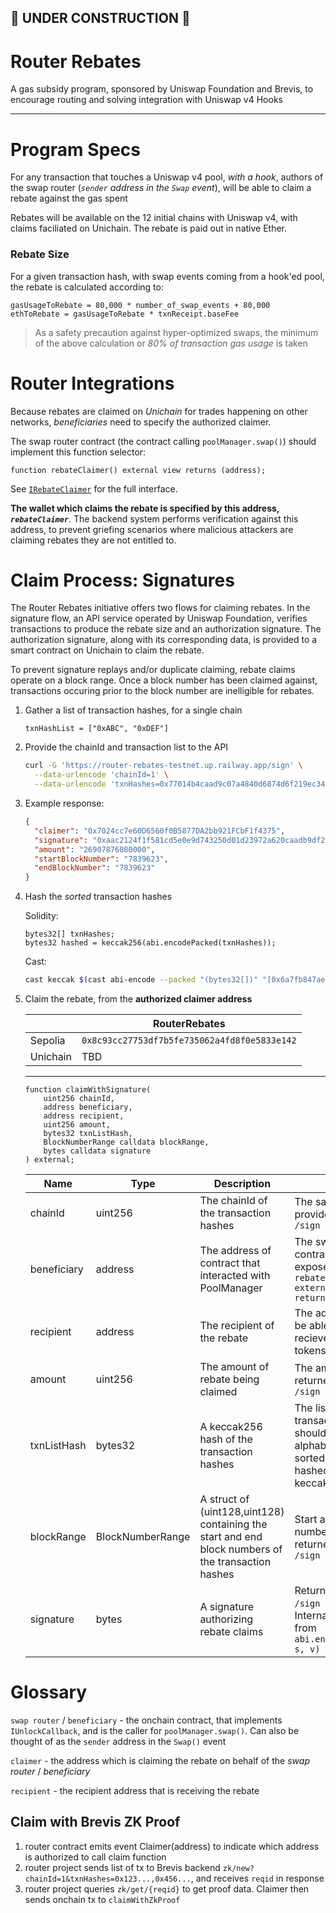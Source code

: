 ## :construction: UNDER CONSTRUCTION :construction:

# Router Rebates

A gas subsidy program, sponsored by Uniswap Foundation and Brevis, to encourage routing and solving integration with Uniswap v4 Hooks

---

# Program Specs

For any transaction that touches a Uniswap v4 pool, _with a hook_, authors of the swap router (_`sender` address in the `Swap` event_), will be able to claim a rebate against the gas spent

Rebates will be available on the 12 initial chains with Uniswap v4, with claims faciliated on Unichain. The rebate is paid out in native Ether.

### Rebate Size

For a given transaction hash, with swap events coming from a hook'ed pool, the rebate is calculated according to:

```
gasUsageToRebate = 80,000 * number_of_swap_events + 80,000
ethToRebate = gasUsageToRebate * txnReceipt.baseFee
```

> As a safety precaution against hyper-optimized swaps, the minimum of the above calculation or _80% of transaction gas usage_ is taken

# Router Integrations

Because rebates are claimed on _Unichain_ for trades happening on other networks, _beneficiaries_ need to specify the authorized claimer.

The swap router contract (the contract calling `poolManager.swap()`) should implement this function selector:

```solidity
function rebateClaimer() external view returns (address);
```

See [`IRebateClaimer`](foundry-contracts/src/interfaces/IRebateClaimer.sol) for the full interface.

**The wallet which claims the rebate is specified by this address, _`rebateClaimer`_**. The backend system performs verification against this address, to prevent griefing scenarios where malicious attackers are claiming rebates they are not entitled to.

# Claim Process: Signatures

The Router Rebates initiative offers two flows for claiming rebates. In the signature flow, an API service operated by Uniswap Foundation, verifies transactions to produce the rebate size and an authorization signature. The authorization signature, along with its corresponding data, is provided to a smart contract on Unichain to claim the rebate.

To prevent signature replays and/or duplicate claiming, rebate claims operate on a block range. Once a block number has been claimed against, transactions occuring prior to the block number are inelligible for rebates.

1. Gather a list of transaction hashes, for a single chain

   ```
   txnHashList = ["0xABC", "0xDEF"]
   ```

2. Provide the chainId and transaction list to the API

   ```bash
   curl -G 'https://router-rebates-testnet.up.railway.app/sign' \
     --data-urlencode 'chainId=1' \
     --data-urlencode 'txnHashes=0x77014b4caad9c07a4840d6874d6f219ec3476c0311c90036e5f2e4c8072396f6,0xa2b356e88e7b8a2992711790e57a4c0dba7d409d97ea19cd42102f39dbddc3c9'
   ```

3. Example response:

   ```json
   {
     "claimer": "0x7024cc7e60D6560f0B5877DA2bb921FCbF1f4375",
     "signature": "0xaac2124f1f581cd5e0e9d743250d01d23972a620caadb9df223650be2b5e057862bb8436fb0be03bdd345067e2766d41a10ed2fb42d61d4729283bfd19fd79a71b",
     "amount": "26907876080000",
     "startBlockNumber": "7839623",
     "endBlockNumber": "7839623"
   }
   ```

4. Hash the _sorted_ transaction hashes

   Solidity:

   ```solidity
   bytes32[] txnHashes;
   bytes32 hashed = keccak256(abi.encodePacked(txnHashes));
   ```

   Cast:

   ```bash
   cast keccak $(cast abi-encode --packed "(bytes32[])" "[0x6a7fb847ae79fbd3689e8c103c8b8c35a27568ab7cf51595d325faa9e559fafe,0x8b978e9082074e5483023f92754465198b6040ce75787fc4427ba4ec25057aaa]")
   ```

5. Claim the rebate, from the **authorized claimer address**

   |          | RouterRebates                                |
   | -------- | -------------------------------------------- |
   | Sepolia  | `0x8c93cc27753df7b5fe735062a4fd8f0e5833e142` |
   | Unichain | TBD                                          |

   ***

   ```solidity
   function claimWithSignature(
       uint256 chainId,
       address beneficiary,
       address recipient,
       uint256 amount,
       bytes32 txnListHash,
       BlockNumberRange calldata blockRange,
       bytes calldata signature
   ) external;
   ```

   | Name        | Type             | Description                                                                                        | Notes                                                                                          |
   | ----------- | ---------------- | -------------------------------------------------------------------------------------------------- | ---------------------------------------------------------------------------------------------- |
   | chainId     | uint256          | The chainId of the transaction hashes                                                              | The same chainId provided to the `GET /sign request`                                           |
   | beneficiary | address          | The address of contract that interacted with PoolManager                                           | The swap router contract, should expose a `rebateClaimer() external view returns (address)`    |
   | recipient   | address          | The recipient of the rebate                                                                        | The address should be able to safely recieve native Ether tokens                               |
   | amount      | uint256          | The amount of rebate being claimed                                                                 | The amount returned the `GET /sign request`                                                    |
   | txnListHash | bytes32          | A keccak256 hash of the transaction hashes                                                         | The list of transaction hashes should be alphabetically sorted, and then hashed with keccak256 |
   | blockRange  | BlockNumberRange | A struct of (uint128,uint128) containing the start and end block numbers of the transaction hashes | Start and end block numbers are returned the `GET /sign request`                               |
   | signature   | bytes            | A signature authorizing rebate claims                                                              | Returned by the `GET /sign request`. Internally derived from `abi.encodePacked(r, s, v)`       |

# Glossary

`swap router` / `beneficiary` - the onchain contract, that implements `IUnlockCallback`, and is the caller for `poolManager.swap()`. Can also be thought of as the `sender` address in the `Swap()` event

`claimer` - the address which is claiming the rebate on behalf of the _swap router_ / _beneficiary_

`recipient` - the recipient address that is receiving the rebate

## Claim with Brevis ZK Proof

1. router contract emits event Claimer(address) to indicate which address is authorized to call claim function
2. router project sends list of tx to Brevis backend `zk/new?chainId=1&txnHashes=0x123...,0x456...`, and receives `reqid` in response
3. router project queries `zk/get/{reqid}` to get proof data. Claimer then sends onchain tx to `claimWithZkProof`

```

```

```

```
